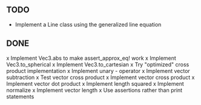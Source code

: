 ## TODO

- Implement a Line class using the generalized line equation

## DONE

x Implement Vec3.abs to make assert_approx_eq! work
x Implement Vec3.to_spherical
x Implement Vec3.to_cartesian
x Try "optimized" cross product implementation
x Implement unary - operator
x Implement vector subtraction
x Test vector cross product
x Implement vector cross product
x Implement vector dot product
x Implement length squared
x Implement normalize
x Implement vector length
x Use assertions rather than print statements
